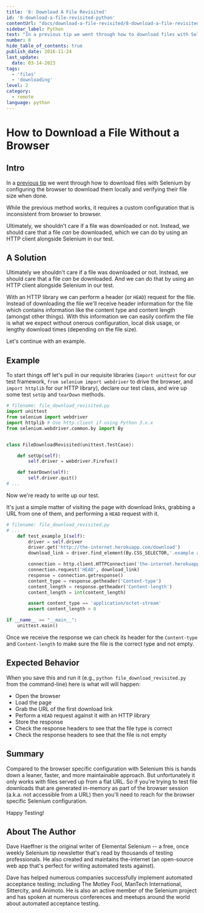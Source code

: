 ```yaml
---
title: '8: Download A File Revisited'
id: '8-download-a-file-revisited-python'
contentUrl: "docs/download-a-file-revisited/8-download-a-file-revisited-python"
sidebar_label: Python 
text: "In a previous tip we went through how to download files with Selenium by configuring the browser to download them locally and verifying their file size when done. While the previous method works, it requires a custom configuration that is inconsistent from browser to browser."
number: 8
hide_table_of_contents: true
publish_date: 2016-11-24
last_update:
  date: 03-14-2023
tags:
  - 'files'
  - 'downloading'
level: 2
category:
  - remote
language: python
---
```


# How to Download a File Without a Browser

## Intro

In a [previous tip](/tips/2-download-a-file) we went through how to download files with Selenium by configuring the browser to download them locally and verifying their file size when done.

While the previous method works, it requires a custom configuration that is inconsistent from browser to browser.

Ultimately, we shouldn't care if a file was downloaded or not. Instead, we should care that a file _can_ be downloaded, which we can do by using an HTTP client alongside Selenium in our test.

## A Solution

Ultimately we shouldn't care if a file was downloaded or not. Instead, we should care that a file _can_ be downloaded. And we can do that by using an HTTP client alongside Selenium in our test.

With an HTTP library we can perform a header (or `HEAD`) request for the file. Instead of downloading the file we'll receive header information for the file which contains information like the content type and content length (amongst other things). With this information we can easily confirm the file is what we expect without onerous configuration, local disk usage, or lengthy download times (depending on the file size).

Let's continue with an example.

## Example

To start things off let's pull in our requisite libraries (`import unittest` for our test framework, `from selenium import webdriver` to drive the browser, and `import httplib` for our HTTP library), declare our test class, and wire up some test `setUp` and `tearDown` methods.

```python
# filename: file_download_revisited.py
import unittest
from selenium import webdriver
import httplib # Use http.client if using Python 3.x.x
from selenium.webdriver.common.by import By


class FileDownloadRevisited(unittest.TestCase):

    def setUp(self):
        self.driver = webdriver.Firefox()

    def tearDown(self):
        self.driver.quit()
# ...
```

Now we're ready to write up our test.

It's just a simple matter of visiting the page with download links, grabbing a URL from one of them, and performing a `HEAD` request with it.

```python
# filename: file_download_revisited.py
# ...
    def test_example_1(self):
        driver = self.driver
        driver.get('http://the-internet.herokuapp.com/download')
        download_link = driver.find_element(By.CSS_SELECTOR,'.example a').get_attribute('href')

        connection = http.client.HTTPConnection('the-internet.herokuapp.com')
        connection.request('HEAD', download_link)
        response = connection.getresponse()
        content_type = response.getheader('Content-type')
        content_length = response.getheader('Content-length')
        content_length = int(content_length)

        assert content_type == 'application/octet-stream'
        assert content_length > 0

if __name__ == "__main__":
    unittest.main()
```

Once we receive the response we can check its header for the `Content-type` and `Content-length` to make sure the file is the correct type and not empty.

## Expected Behavior

When you save this and run it (e.g., `python file_download_revisited.py` from the command-line) here is what will will happen:

+ Open the browser
+ Load the page
+ Grab the URL of the first download link
+ Perform a `HEAD` request against it with an HTTP library
+ Store the response
+ Check the response headers to see that the file type is correct
+ Check the response headers to see that the file is not empty

## Summary

Compared to the browser specific configuration with Selenium this is hands down a leaner, faster, and more maintainable approach. But unfortunately it only works with files served up from a flat URL. So if you're trying to test file downloads that are generated in-memory as part of the browser session (a.k.a. not accessible from a URL) then you'll need to reach for the browser specific Selenium configuration.

Happy Testing!


## About The Author

Dave Haeffner is the original writer of Elemental Selenium -- a free, once weekly Selenium tip newsletter that's read by thousands of testing professionals. He also created and maintains the-internet (an open-source web app that's perfect for writing automated tests against).

Dave has helped numerous companies successfully implement automated acceptance testing; including The Motley Fool, ManTech International, Sittercity, and Animoto. He is also an active member of the Selenium project and has spoken at numerous conferences and meetups around the world about automated acceptance testing.
